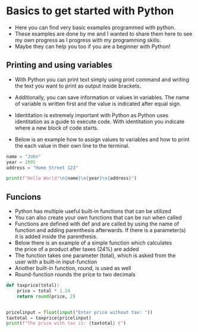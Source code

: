 # Basics to get started with Python

- Here you can find very basic examples programmed with python.
- These examples are done by me and I wanted to share them here to see my own 
progress as I progress with my programming skills.
- Maybe they can help you too if you are a beginner with Python!

## Printing and using variables

- With Python you can print text simply using print command and writing
the text you want to print as output inside brackets. 

- Additionally, you can save information or values in variables. The name of 
variable is written first and the value is indicated after equal sign.

- Identitation is extremely important with Python as Python uses identitation
as a guide to execute code. With identitation you indicate where a new block
of code starts.

- Below is an example how to assign values to variables and how to print
the each value in their own line to the terminal. 

```python
name = "John"
year = 1995
address = "Home Street 123"

print(f"Hello World!\n{name}\n{year}\n{address}")
```


## Funcions

- Python has multiple useful built-in functions that can be utilized 
- You can also create your own functions that can be run when called
- Functions are defined with def and are called by using the name of <br>
function and adding parenthesis afterwards. If there is a parameter(s) <br>
it is added inside the parenthesis.
- Below there is an example of a simple function which calculates <br>
the price of a product after taxes (24%) are added
- The function takes one parameter (total), which is asked from the <br>
user with a built-in input-function
- Another built-in function, round, is used as well
- Round-function rounds the price to two decimals

```python
def taxprice(total):
    price = total * 1.24
    return round(price, 2)


pricelinput = float(input("Enter price without tax: "))
taxtotal = taxprice(pricelinput)
print(f"The price with tax is: {taxtotal} €")
```
